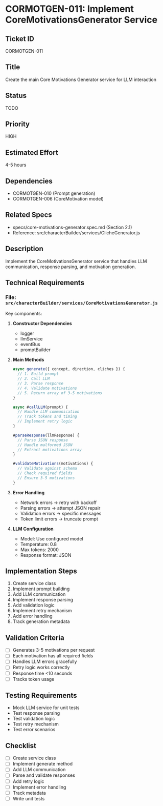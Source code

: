 # CORMOTGEN-011: Implement CoreMotivationsGenerator Service

## Ticket ID

CORMOTGEN-011

## Title

Create the main Core Motivations Generator service for LLM interaction

## Status

TODO

## Priority

HIGH

## Estimated Effort

4-5 hours

## Dependencies

- CORMOTGEN-010 (Prompt generation)
- CORMOTGEN-006 (CoreMotivation model)

## Related Specs

- specs/core-motivations-generator.spec.md (Section 2.1)
- Reference: src/characterBuilder/services/ClicheGenerator.js

## Description

Implement the CoreMotivationsGenerator service that handles LLM communication, response parsing, and motivation generation.

## Technical Requirements

### File: `src/characterBuilder/services/CoreMotivationsGenerator.js`

Key components:

1. **Constructor Dependencies**
   - logger
   - llmService
   - eventBus
   - promptBuilder

2. **Main Methods**

   ```javascript
   async generate({ concept, direction, cliches }) {
     // 1. Build prompt
     // 2. Call LLM
     // 3. Parse response
     // 4. Validate motivations
     // 5. Return array of 3-5 motivations
   }

   async #callLLM(prompt) {
     // Handle LLM communication
     // Track tokens and timing
     // Implement retry logic
   }

   #parseResponse(llmResponse) {
     // Parse JSON response
     // Handle malformed JSON
     // Extract motivations array
   }

   #validateMotivations(motivations) {
     // Validate against schema
     // Check required fields
     // Ensure 3-5 motivations
   }
   ```

3. **Error Handling**
   - Network errors → retry with backoff
   - Parsing errors → attempt JSON repair
   - Validation errors → specific messages
   - Token limit errors → truncate prompt

4. **LLM Configuration**
   - Model: Use configured model
   - Temperature: 0.8
   - Max tokens: 2000
   - Response format: JSON

## Implementation Steps

1. Create service class
2. Implement prompt building
3. Add LLM communication
4. Implement response parsing
5. Add validation logic
6. Implement retry mechanism
7. Add error handling
8. Track generation metadata

## Validation Criteria

- [ ] Generates 3-5 motivations per request
- [ ] Each motivation has all required fields
- [ ] Handles LLM errors gracefully
- [ ] Retry logic works correctly
- [ ] Response time <10 seconds
- [ ] Tracks token usage

## Testing Requirements

- Mock LLM service for unit tests
- Test response parsing
- Test validation logic
- Test retry mechanism
- Test error scenarios

## Checklist

- [ ] Create service class
- [ ] Implement generate method
- [ ] Add LLM communication
- [ ] Parse and validate responses
- [ ] Add retry logic
- [ ] Implement error handling
- [ ] Track metadata
- [ ] Write unit tests
